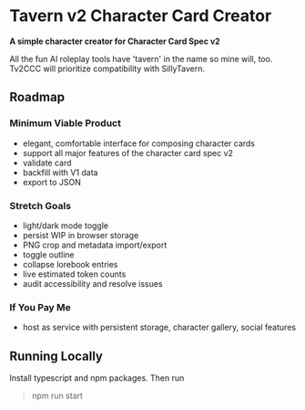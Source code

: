 # Tavern v2 Character Card Creator
**A simple character creator for Character Card Spec v2**

All the fun AI roleplay tools have 'tavern' in the name so mine will, too. Tv2CCC will prioritize compatibility with SillyTavern.

## Roadmap

### Minimum Viable Product
* elegant, comfortable interface for composing character cards
* support all major features of the character card spec v2
* validate card
* backfill with V1 data
* export to JSON

### Stretch Goals
* light/dark mode toggle
* persist WIP in browser storage
* PNG crop and metadata import/export
* toggle outline
* collapse lorebook entries
* live estimated token counts
* audit accessibility and resolve issues

### If You Pay Me
* host as service with persistent storage, character gallery, social features

## Running Locally

Install typescript and npm packages. Then run
> npm run start